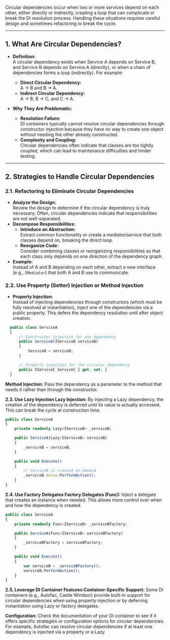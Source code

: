 Circular dependencies occur when two or more services depend on each other, either directly or indirectly, creating a loop that can complicate or break the DI resolution process. Handling these situations requires careful design and sometimes refactoring to break the cycle.

---

## 1. What Are Circular Dependencies?

- **Definition:**  
  A circular dependency exists when Service A depends on Service B, and Service B depends on Service A (directly), or when a chain of dependencies forms a loop (indirectly). For example:
  - **Direct Circular Dependency:**  
    A → B and B → A.
  - **Indirect Circular Dependency:**  
    A → B, B → C, and C → A.

- **Why They Are Problematic:**  
  - **Resolution Failure:**  
    DI containers typically cannot resolve circular dependencies through constructor injection because they have no way to create one object without needing the other already constructed.
  - **Complexity and Coupling:**  
    Circular dependencies often indicate that classes are too tightly coupled, which can lead to maintenance difficulties and hinder testing.

---

## 2. Strategies to Handle Circular Dependencies

### 2.1. Refactoring to Eliminate Circular Dependencies
- **Analyze the Design:**  
  Review the design to determine if the circular dependency is truly necessary. Often, circular dependencies indicate that responsibilities are not well-separated.
- **Decompose Responsibilities:**  
  - **Introduce an Abstraction:**  
    Extract common functionality or create a mediator/service that both classes depend on, breaking the direct loop.
  - **Reorganize Code:**  
    Consider combining classes or reorganizing responsibilities so that each class only depends on one direction of the dependency graph.
- **Example:**  
  Instead of A and B depending on each other, extract a new interface (e.g., `IMediator`) that both A and B use to communicate.

### 2.2. Use Property (Setter) Injection or Method Injection
- **Property Injection:**  
  Instead of injecting dependencies through constructors (which must be fully resolved at instantiation), inject one of the dependencies via a public property. This defers the dependency resolution until after object creation. 
```typescript
  public class ServiceA
  {
      // Constructor injection for one dependency
      public ServiceA(IServiceB serviceB)
      {
          ServiceB = serviceB;
      }

      // Property injection for the circular dependency
      public IServiceC ServiceC { get; set; }
  }
  ```
**Method Injection:**
Pass the dependency as a parameter to the method that needs it rather than through the constructor.

**2.3. Use Lazy Injection
Lazy<T> Injection:**
By injecting a Lazy<T> dependency, the creation of the dependency is deferred until its value is actually accessed. This can break the cycle at construction time.

```typescript
public class ServiceA
{
    private readonly Lazy<IServiceB> _serviceB;

    public ServiceA(Lazy<IServiceB> serviceB)
    {
        _serviceB = serviceB;
    }

    public void Execute()
    {
        // ServiceB is created on-demand
        _serviceB.Value.PerformAction();
    }
}
```

**2.4. Use Factory Delegates
Factory Delegates (Func<T>):**
Inject a delegate that creates an instance when needed. This allows more control over when and how the dependency is created.

```typescript
public class ServiceA
{
    private readonly Func<IServiceB> _serviceBFactory;

    public ServiceA(Func<IServiceB> serviceBFactory)
    {
        _serviceBFactory = serviceBFactory;
    }

    public void Execute()
    {
        var serviceB = _serviceBFactory();
        serviceB.PerformAction();
    }
}
```

**2.5. Leverage DI Container Features
Container-Specific Support:**
Some DI containers (e.g., Autofac, Castle Windsor) provide built-in support for circular dependencies when using property injection or by deferring instantiation using Lazy<T> or factory delegates.

**Configuration:**
Check the documentation of your DI container to see if it offers specific strategies or configuration options for circular dependencies. For example, Autofac can resolve circular dependencies if at least one dependency is injected via a property or a Lazy<T>.